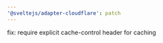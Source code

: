 ```yaml
---
'@sveltejs/adapter-cloudflare': patch
---
```


fix: require explicit cache-control header for caching

